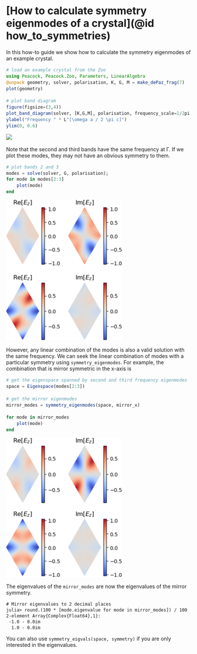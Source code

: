# [How to calculate symmetry eigenmodes of a crystal](@id how_to_symmetries)

In this how-to guide we show how to calculate the symmetry eigenmodes of an example crystal.
```julia
# load an example crystal from the Zoo
using Peacock, Peacock.Zoo, Parameters, LinearAlgebra
@unpack geometry, solver, polarisation, K, G, M = make_dePaz_frag(7)
plot(geometry)

# plot band diagram
figure(figsize=(3,4))
plot_band_diagram(solver, [K,G,M], polarisation, frequency_scale=1/2pi, dk=0.1)
ylabel("Frequency " * L"[\omega a / 2 \pi c]")
ylim(0, 0.6)
```
![](../figures/example_zoo_bands_dePaz_frag.png)

Note that the second and third bands have the same frequency at Γ. If we plot these modes, they may not have an obvious symmetry to them.
```julia
# plot bands 2 and 3
modes = solve(solver, G, polarisation);
for mode in modes[2:3]
    plot(mode)
end
```
![](../figures/example_modes_dePaz_frag_23.png)

However, any linear combination of the modes is also a valid solution with the same frequency. We can seek the linear combination of modes with a particular symmetry using `symmetry_eigenmodes`. For example, the combination that is  mirror symmetric in the x-axis is
```julia
# get the eigenspace spanned by second and third frequency eigenmodes
space = Eigenspace(modes[2:3])

# get the mirror eigenmodes
mirror_modes = symmetry_eigenmodes(space, mirror_x)

for mode in mirror_modes
    plot(mode)
end
```
![](../figures/example_modes_dePaz_frag_23_mirror_x.png)

The eigenvalues of the `mirror_modes` are now the eigenvalues of the mirror symmetry.
```julia-repl
# Mirror eigenvalues to 2 decimal places
julia> round.(100 * [mode.eigenvalue for mode in mirror_modes]) / 100
2-element Array{Complex{Float64},1}:
 -1.0 - 0.0im
  1.0 - 0.0im
```
You can also use `symmetry_eigvals(space, symmetry)` if you are only interested in the eigenvalues.
